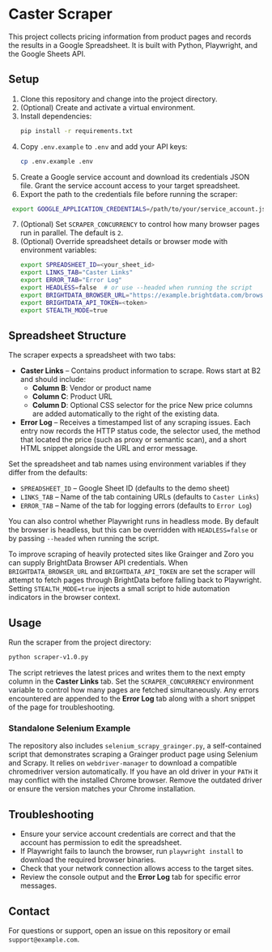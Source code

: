 # Caster Scraper

This project collects pricing information from product pages and records the results in a Google Spreadsheet. It is built with Python, Playwright, and the Google Sheets API.

## Setup
1. Clone this repository and change into the project directory.
2. (Optional) Create and activate a virtual environment.
3. Install dependencies:
   ```bash
   pip install -r requirements.txt
   ```
4. Copy `.env.example` to `.env` and add your API keys:
   ```bash
   cp .env.example .env
   ```
5. Create a Google service account and download its credentials JSON file. Grant the service account access to your target spreadsheet.
6. Export the path to the credentials file before running the scraper:
```bash
 export GOOGLE_APPLICATION_CREDENTIALS=/path/to/your/service_account.json
  ```
7. (Optional) Set `SCRAPER_CONCURRENCY` to control how many browser pages run in parallel. The default is `2`.
8. (Optional) Override spreadsheet details or browser mode with environment variables:
   ```bash
   export SPREADSHEET_ID=<your_sheet_id>
   export LINKS_TAB="Caster Links"
   export ERROR_TAB="Error Log"
   export HEADLESS=false  # or use --headed when running the script
   export BRIGHTDATA_BROWSER_URL="https://example.brightdata.com/browser"
   export BRIGHTDATA_API_TOKEN=<token>
   export STEALTH_MODE=true
   ```

## Spreadsheet Structure
The scraper expects a spreadsheet with two tabs:

- **Caster Links** – Contains product information to scrape. Rows start at B2 and should include:
  - **Column B**: Vendor or product name
  - **Column C**: Product URL
  - **Column D**: Optional CSS selector for the price
  New price columns are added automatically to the right of the existing data.
- **Error Log** – Receives a timestamped list of any scraping issues. Each entry now records the HTTP status code, the selector used, the method that located the price (such as proxy or semantic scan), and a short HTML snippet alongside the URL and error message.

Set the spreadsheet and tab names using environment variables if they differ from the defaults:

- `SPREADSHEET_ID` – Google Sheet ID (defaults to the demo sheet)
- `LINKS_TAB` – Name of the tab containing URLs (defaults to `Caster Links`)
- `ERROR_TAB` – Name of the tab for logging errors (defaults to `Error Log`)

You can also control whether Playwright runs in headless mode. By default the browser is headless, but this can be overridden with `HEADLESS=false` or by passing `--headed` when running the script.

To improve scraping of heavily protected sites like Grainger and Zoro you can supply BrightData Browser API credentials. When `BRIGHTDATA_BROWSER_URL` and `BRIGHTDATA_API_TOKEN` are set the scraper will attempt to fetch pages through BrightData before falling back to Playwright. Setting `STEALTH_MODE=true` injects a small script to hide automation indicators in the browser context.

## Usage
Run the scraper from the project directory:
```bash
python scraper-v1.0.py
```
The script retrieves the latest prices and writes them to the next empty column
in the **Caster Links** tab. Set the `SCRAPER_CONCURRENCY` environment variable
to control how many pages are fetched simultaneously. Any errors encountered are
appended to the **Error Log** tab along with a short snippet of the page for
troubleshooting.

### Standalone Selenium Example
The repository also includes `selenium_scrapy_grainger.py`, a self-contained
script that demonstrates scraping a Grainger product page using Selenium and
Scrapy. It relies on `webdriver-manager` to download a compatible chromedriver
version automatically. If you have an old driver in your `PATH` it may conflict
with the installed Chrome browser. Remove the outdated driver or ensure the
version matches your Chrome installation.

## Troubleshooting
- Ensure your service account credentials are correct and that the account has permission to edit the spreadsheet.
- If Playwright fails to launch the browser, run `playwright install` to download the required browser binaries.
- Check that your network connection allows access to the target sites.
- Review the console output and the **Error Log** tab for specific error messages.

## Contact
For questions or support, open an issue on this repository or email `support@example.com`.